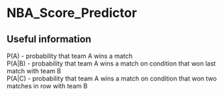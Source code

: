 # NBA_Score_Predictor

## Useful information  
P(A) - probability that team A wins a match  
P(A|B) - probability that team A wins a match on condition that won last match with team B  
P(A|C) - probability that team A wins a match on condition that won two matches in row with team B  
